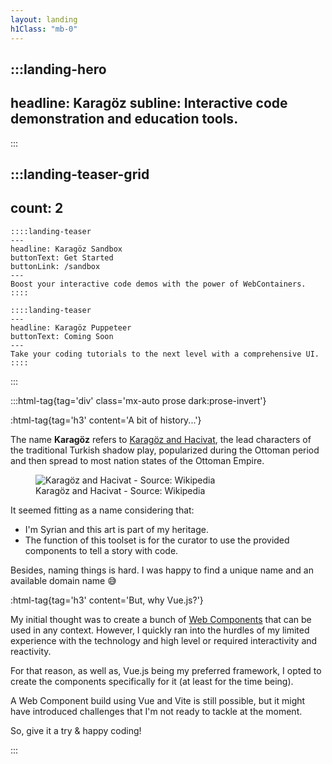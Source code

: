 ```yaml
---
layout: landing
h1Class: "mb-0"
---
```


:::landing-hero
---
headline: Karagöz
subline: Interactive code demonstration and education tools. 
---
:::

:::landing-teaser-grid
---
count: 2
---

    ::::landing-teaser
    ---
    headline: Karagöz Sandbox
    buttonText: Get Started
    buttonLink: /sandbox
    ---
    Boost your interactive code demos with the power of WebContainers.
    ::::

    ::::landing-teaser
    ---
    headline: Karagöz Puppeteer
    buttonText: Coming Soon
    ---
    Take your coding tutorials to the next level with a comprehensive UI.
    ::::

:::

:::html-tag{tag='div' class='mx-auto prose dark:prose-invert'}

:html-tag{tag='h3' content='A bit of history...'}
    
The name **Karagöz** refers to 
<a class="external" href="https://en.wikipedia.org/wiki/Karag%C3%B6z_and_Hacivat" target="_blank">Karagöz and 
Hacivat</a>, 
the lead characters of the traditional Turkish shadow play, popularized during the Ottoman period and then spread to most nation states of the Ottoman Empire.

<figure>
    <img src="img/karagoz-and-hacivat.png" alt="Karagöz and Hacivat - Source: Wikipedia" class="max-w-[265px]" />
    <figcaption>Karagöz and Hacivat - Source: Wikipedia</figcaption>
</figure>

It seemed fitting as a name considering that:
*  I'm Syrian and this art is part of my heritage. 
* The function of this toolset is for the curator to use the provided components to tell a story with code.
 
Besides, naming things is hard. I was happy to find a unique name and an available domain name 😅

:html-tag{tag='h3' content='But, why Vue.js?'}

My initial thought was to create a bunch of 
<a class="external" href="https://developer.mozilla.org/en-US/docs/Web/API/Web_components" target="_blank"> Web 
Components</a> that can be used in any context. However, I quickly ran into the hurdles of my limited experience 
with the technology and high level or required interactivity and reactivity.

For that reason, as well as, Vue.js being my preferred framework, I opted to create the components specifically for 
it (at least for the time being).

A Web Component build using Vue and Vite is still possible, but it might have introduced challenges that I'm not 
ready to tackle at the moment.

So, give it a try & happy coding!

:::
